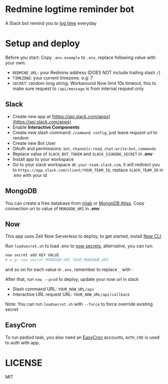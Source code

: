 # Redmine logtime reminder bot

A Slack bot remind you to [log time](https://www.redmine.org/projects/redmine/wiki/RedmineTimeTracking) everyday

# Setup and deploy
Before you start: Copy `.env.example` to `.env`, replace following value with your own:
- `REDMINE_URL`: your Redmine address (DOES NOT include trailing slash `/`)
- `TIMEZONE`: your current timezone. e.g: 7
- `SECRET`: random long string. Workaround Now limit 10s timeout, this to make sure request to `/api/message` is from internal request only

## Slack
- Create new app at [https://api.slack.com/apps](https://api.slack.com/apps)
- Enable **Interactive Components**
- Create new slash command: `/command config`, just leave *request url* to random
- Create new Bot User
- OAuth and permissions: `bot`, `channels:read`, `chat:write:bot`, `commands`
- Replace value of `SLACK_BOT_TOKEN` and `SLACK_SIGNING_SECRET` in **.env**
- Install app to your workspace
- Go to your slack workspace at: `your-team.slack.com`, it will redirect you to `https://app.slack.com/client/YOUR_TEAM_ID`, replace `SLACK_TEAM_ID` in .env with your id

## MongoDB
You can create a free database from [mlab](https://mlab.com/) or [MongoDB Atlas](https://www.mongodb.com/cloud/atlas). Copy connection uri to value of `MONGODB_URI` in **.env**

## Now
This app uses Zeit Now Serverless to deploy, to get started, install [Now CLI](https://zeit.co/download)

Run `loadsecret.sh` to load .env to [now secrets](https://zeit.co/docs/v2/environment-variables-and-secrets), alternative, you can run:
```bash
now secret add KEY VALUE
# e.g: now secret MONGODB-URI YOUR_MONGODB_URI
```
and so on for each value in `.env`, remember to replace `_` with `-`

After that, run `now --prod` to deploy, update your now url in slack

- Slash command URL: `YOUR_NOW_URL/api`
- Interactive URL request URL: `YOUR_NOW_URL/api/callback`

Note: You can run `loadsecret.sh` with `--force` to force override existing secret
## EasyCron
To run pediod task, you also need an [EasyCron](https://www.easycron.com/) accounts, `AUTH_CRE` is used to auth with app. 

# LICENSE
MIT